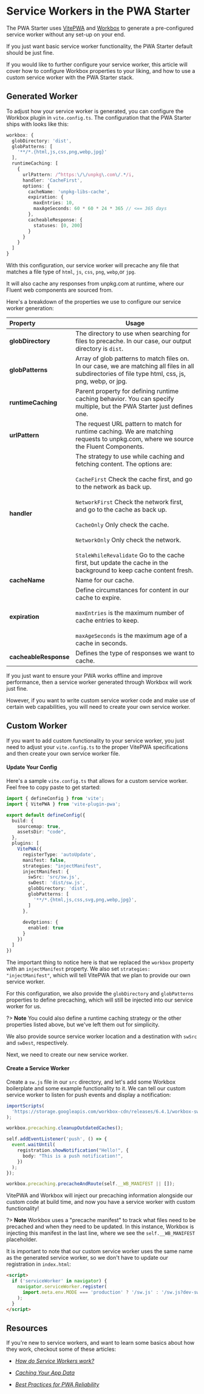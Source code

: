 # Service Workers in the PWA Starter

The PWA Starter uses [VitePWA](https://vite-plugin-pwa.netlify.app/) and [Workbox](https://developers.google.com/web/tools/workbox/) to generate a pre-configured service worker without any set-up on your end.

If you just want basic service worker functionality, the PWA Starter default should be just fine.

If you would like to further configure your service worker, this article will cover how to configure Workbox properties to your liking, and how to use a custom service worker with the PWA Starter stack.

## Generated Worker

To adjust how your service worker is generated, you can configure the Workbox plugin in `vite.config.ts`. The configuration that the PWA Starter ships with looks like this:

```typescript
workbox: {
  globDirectory: 'dist',
  globPatterns: [
    '**/*.{html,js,css,png,webp,jpg}'
  ],
  runtimeCaching: [
    {
      urlPattern: /^https:\/\/unpkg\.com\/.*/i,
      handler: 'CacheFirst',
      options: {
        cacheName: 'unpkg-libs-cache',
        expiration: {
          maxEntries: 10,
          maxAgeSeconds: 60 * 60 * 24 * 365 // <== 365 days
        },
        cacheableResponse: {
          statuses: [0, 200]
        }
      }
    }
  ]
}
```

With this configuration, our service worker will precache any file that matches a file type of `html`, `js`, `css`, `png`, `webp`,or `jpg`.

It will also cache any responses from unpkg.com at runtime, where our Fluent web components are sourced from.

Here's a breakdown of the properties we use to configure our service worker generation:

| Property |Usage |
| :------|------ |
| **globDirectory** |The directory to use when searching for files to precache. In our case, our output directory is `dist`.|
| **globPatterns** |Array of glob patterns to match files on. In our case, we are matching all files in all subdirectories of file type html, css, js, png, webp, or jpg. |
| **runtimeCaching** | Parent property for defining runtime caching behavior. You can specify multiple, but the PWA Starter just defines one.    |
| **urlPattern** | The request URL pattern to match for runtime caching. We are matching requests to unpkg.com, where we source the Fluent Components.|
| **handler** | The strategy to use while caching and fetching content. The options are: <br><br> `CacheFirst` Check the cache first, and go to the network as back up. <br><br> `NetworkFirst` Check the network first, and go to the cache as back up. <br><br> `CacheOnly` Only check the cache. <br><br> `NetworkOnly` Only check the network. <br><br> `StaleWhileRevalidate` Go to the cache first, but update the cache in the background to keep cache content fresh. |
| **cacheName** | Name for our cache. |
| **expiration** | Define circumstances for content in our cache to expire. <br><br> `maxEntries` is the maximum number of cache entries to keep. <br><br> `maxAgeSeconds` is the maximum age of a cache in seconds. |
| **cacheableResponse** | Defines the type of responses we want to cache. |


If you just want to ensure your PWA works offline and improve performance, then a service worker generated through Workbox will work just fine.

However, if you want to write custom service worker code and make use of certain web capabilities, you will need to create your own service worker.

## Custom Worker

If you want to add custom functionality to your service worker, you just need to adjust your `vite.config.ts` to the proper VitePWA specifications and then create your own service worker file.

#### Update Your Config

Here's a sample `vite.config.ts` that allows for a custom service worker. Feel free to copy paste to get started:

```typescript
import { defineConfig } from 'vite';
import { VitePWA } from 'vite-plugin-pwa';

export default defineConfig({
  build: {
    sourcemap: true,
    assetsDir: "code",
  },
  plugins: [
    VitePWA({
      registerType: 'autoUpdate',
      manifest: false,
      strategies: "injectManifest",
      injectManifest: {
        swSrc: 'src/sw.js',
        swDest: 'dist/sw.js',
        globDirectory: 'dist',
        globPatterns: [
          '**/*.{html,js,css,svg,png,webp,jpg}',
        ]
      },
      
      devOptions: {
        enabled: true
      }
    })
  ]
})
```

The important thing to notice here is that we replaced the `workbox` property with an `injectManifest` property. We also set `strategies: "injectManifest"`, which will tell VitePWA that we plan to provide our own service worker. 

For this configuration, we also provide the `globDirectory` and `globPatterns` properties to define precaching, which will still be injected into our service worker for us.

?> **Note** You could also define a runtime caching strategy or the other properties listed above, but we've left them out for simplicity.

We also provide source service worker location and a destination with `swSrc` and `swDest`, respectively.

Next, we need to create our new service worker.

#### Create a Service Worker

Create a `sw.js` file in our `src` directory, and let's add some Workbox boilerplate and some example functionality to it. We can tell our custom service worker to listen for push events and display a notification:

```typescript
importScripts(
  'https://storage.googleapis.com/workbox-cdn/releases/6.4.1/workbox-sw.js'
);

workbox.precaching.cleanupOutdatedCaches();

self.addEventListener('push', () => {
  event.waitUntil(
    registration.showNotification("Hello!", {
      body: "This is a push notification!",
    })
  );
});

workbox.precaching.precacheAndRoute(self.__WB_MANIFEST || []);
```

VitePWA and Workbox will inject our precaching information alongside our custom code at build time, and now you have a service worker with custom functionality!

?> **Note** Workbox uses a "precache manifest" to track what files need to be precached and when they need to be updated. 
In this instance, Workbox is injecting this manifest in the last line, where we see the `self.__WB_MANIFEST` placeholder.

It is important to note that our custom service worker uses the same name as the generated service worker, so we don't have to update our registration in `index.html`:

```html
<script>
  if ('serviceWorker' in navigator) {
    navigator.serviceWorker.register(
      import.meta.env.MODE === 'production' ? '/sw.js' : '/sw.js?dev-sw'
    );
  }
</script>
```

## Resources

If you're new to service workers, and want to learn some basics about how they work, checkout some of these articles:

* [*How do Service Workers work?*](https://microsoft.github.io/win-student-devs/#/30DaysOfPWA/core-concepts/04?id=how-do-service-workers-work)

* [*Caching Your App Data*](https://microsoft.github.io/win-student-devs/#/30DaysOfPWA/advanced-capabilities/05)

* [*Best Practices for PWA Reliability*](https://microsoft.github.io/win-student-devs/#/30DaysOfPWA/platforms-practices/04)